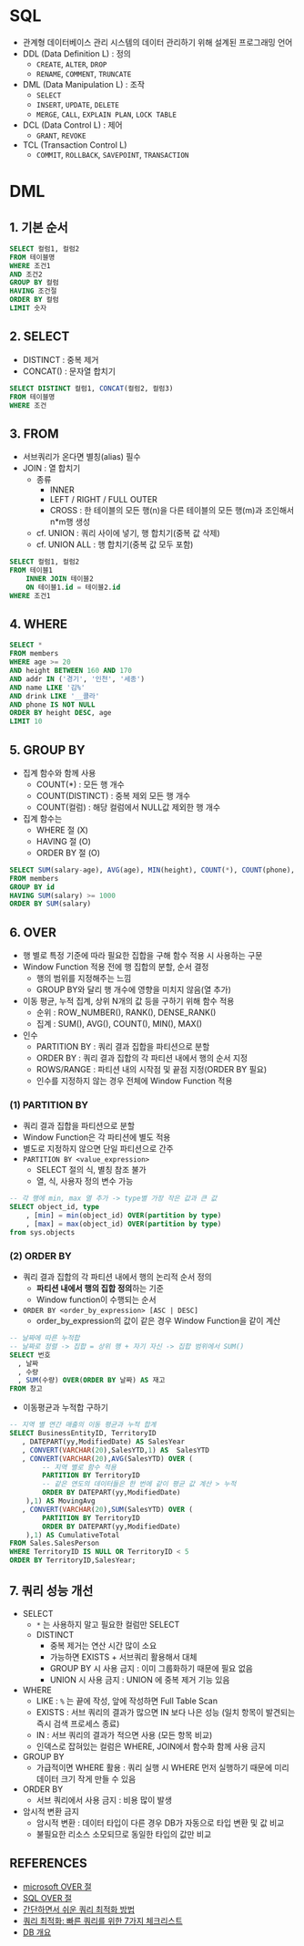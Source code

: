 # SQL
- 관계형 데이터베이스 관리 시스템의 데이터 관리하기 위해 설계된 프로그래밍 언어
- DDL (Data Definition L) : 정의
    - `CREATE`, `ALTER`, `DROP`
    - `RENAME`, `COMMENT`, `TRUNCATE`
- DML (Data Manipulation L) : 조작
    - `SELECT`
    - `INSERT`, `UPDATE`, `DELETE`
    - `MERGE`, `CALL`, `EXPLAIN PLAN`, `LOCK TABLE`
- DCL (Data Control L) : 제어
    - `GRANT`, `REVOKE`
- TCL (Transaction Control L)
    - `COMMIT`, `ROLLBACK`, `SAVEPOINT`, `TRANSACTION`

# DML
## 1. 기본 순서
```sql
SELECT 컬럼1, 컬럼2
FROM 테이블명
WHERE 조건1
AND 조건2
GROUP BY 컬럼
HAVING 조건절
ORDER BY 컬럼
LIMIT 숫자
```

## 2. SELECT
- DISTINCT : 중복 제거
- CONCAT() : 문자열 합치기
```sql
SELECT DISTINCT 컬럼1, CONCAT(컬럼2, 컬럼3)
FROM 테이블명
WHERE 조건
```

## 3. FROM
- 서브쿼리가 온다면 별칭(alias) 필수
- JOIN : 열 합치기
    - 종류
        - INNER 
        - LEFT / RIGHT / FULL OUTER
        - CROSS : 한 테이블의 모든 행(n)을 다른 테이블의 모든 행(m)과 조인해서 n*m행 생성
    - cf. UNION : 쿼리 사이에 넣기, 행 합치기(중복 값 삭제)
    - cf. UNION ALL : 행 합치기(중복 값 모두 포함)
```sql
SELECT 컬럼1, 컬럼2
FROM 테이블1
    INNER JOIN 테이블2
    ON 테이블1.id = 테이블2.id
WHERE 조건1
```

## 4. WHERE
```sql
SELECT *
FROM members
WHERE age >= 20
AND height BETWEEN 160 AND 170
AND addr IN ('경기', '인천', '세종')
AND name LIKE '김%'
AND drink LIKE '__콜라'
AND phone IS NOT NULL
ORDER BY height DESC, age
LIMIT 10
```

## 5. GROUP BY
- 집계 함수와 함께 사용
    - COUNT(*) : 모든 행 개수
    - COUNT(DISTINCT) : 중복 제외 모든 행 개수
    - COUNT(컬럼) : 해당 컬럼에서 NULL값 제외한 행 개수
- 집계 함수는 
    - WHERE 절 (X)
    - HAVING 절 (O)
    - ORDER BY 절 (O)
```sql
SELECT SUM(salary-age), AVG(age), MIN(height), COUNT(*), COUNT(phone), COUNT(DISTINCT)
FROM members
GROUP BY id
HAVING SUM(salary) >= 1000
ORDER BY SUM(salary)
```

## 6. OVER
- 행 별로 특정 기준에 따라 필요한 집합을 구해 함수 적용 시 사용하는 구문
- Window Function 적용 전에 행 집합의 분할, 순서 결정
    - 행의 범위를 지정해주는 느낌
    - GROUP BY와 달리 행 개수에 영향을 미치지 않음(열 추가)
- 이동 평균, 누적 집계, 상위 N개의 값 등을 구하기 위해 함수 적용
    - 순위 : ROW_NUMBER(), RANK(), DENSE_RANK()
    - 집계 : SUM(), AVG(), COUNT(), MIN(), MAX()
- 인수
    - PARTITION BY : 쿼리 결과 집합을 파티션으로 분할
    - ORDER BY : 쿼리 결과 집합의 각 파티션 내에서 행의 순서 지정
    - ROWS/RANGE : 파티션 내의 시작점 및 끝점 지정(ORDER BY 필요)
    - 인수를 지정하지 않는 경우 전체에 Window Function 적용

### (1) PARTITION BY
- 쿼리 결과 집합을 파티션으로 분할
- Window Function은 각 파티션에 별도 적용
- 별도로 지정하지 않으면 단일 파티션으로 간주
- `PARTITION BY <value_expression>`
    - SELECT 절의 식, 별칭 참조 불가
    - 열, 식, 사용자 정의 변수 가능
```sql
-- 각 행에 min, max 열 추가 -> type별 가장 작은 값과 큰 값
SELECT object_id, type
    , [min] = min(object_id) OVER(partition by type)
    , [max] = max(object_id) OVER(partition by type)
from sys.objects
```

### (2) ORDER BY
- 쿼리 결과 집합의 각 파티션 내에서 행의 논리적 순서 정의
    - **파티션 내에서 행의 집합 정의**하는 기준
    - Window function이 수행되는 순서
- `ORDER BY <order_by_expression> [ASC | DESC]`
    - order_by_expression의 값이 같은 경우 Window Function을 같이 계산
```sql
-- 날짜에 따른 누적합
-- 날짜로 정렬 -> 집합 = 상위 행 + 자기 자신 -> 집합 범위에서 SUM()
SELECT 번호
  , 날짜
  , 수량
  , SUM(수량) OVER(ORDER BY 날짜) AS 재고
FROM 창고
```
- 이동평균과 누적합 구하기
```sql
-- 지역 별 연간 매출의 이동 평균과 누적 합계
SELECT BusinessEntityID, TerritoryID   
   , DATEPART(yy,ModifiedDate) AS SalesYear  
   , CONVERT(VARCHAR(20),SalesYTD,1) AS  SalesYTD  
   , CONVERT(VARCHAR(20),AVG(SalesYTD) OVER (
        -- 지역 별로 함수 적용
        PARTITION BY TerritoryID 
        -- 같은 연도의 데이터들은 한 번에 같이 평균 값 계산 > 누적
        ORDER BY DATEPART(yy,ModifiedDate)   
    ),1) AS MovingAvg  
   , CONVERT(VARCHAR(20),SUM(SalesYTD) OVER (
        PARTITION BY TerritoryID   
        ORDER BY DATEPART(yy,ModifiedDate)   
    ),1) AS CumulativeTotal  
FROM Sales.SalesPerson  
WHERE TerritoryID IS NULL OR TerritoryID < 5  
ORDER BY TerritoryID,SalesYear;
```

## 7. 쿼리 성능 개선
- SELECT
    - `*` 는 사용하지 말고 필요한 컬럼만 SELECT
    - DISTINCT
        - 중복 제거는 연산 시간 많이 소요
        - 가능하면 EXISTS + 서브쿼리 활용해서 대체 
        - GROUP BY 시 사용 금지 : 이미 그룹화하기 때문에 필요 없음
        - UNION 시 사용 금지 : UNION 에 중복 제거 기능 있음
- WHERE
    - LIKE : `%` 는 끝에 작성, 앞에 작성하면 Full Table Scan
    - EXISTS : 서브 쿼리의 결과가 많으면 IN 보다 나은 성능 (일치 항목이 발견되는 즉시 검색 프로세스 종료)
    - IN : 서브 쿼리의 결과가 적으면 사용 (모든 항목 비교)
    - 인덱스로 잡혀있는 컬럼은 WHERE, JOIN에서 함수화 함께 사용 금지
- GROUP BY
    - 가급적이면 WHERE 활용 : 쿼리 실행 시 WHERE 먼저 실행하기 때문에 미리 데이터 크기 작게 만들 수 있음
- ORDER BY
    - 서브 쿼리에서 사용 금지 : 비용 많이 발생
- 암시적 변환 금지
    - 암시적 변환 : 데이터 타입이 다른 경우 DB가 자동으로 타입 변환 및 값 비교
    - 불필요한 리소스 소모되므로 동일한 타입의 값만 비교

## REFERENCES
- [microsoft OVER 절](https://learn.microsoft.com/ko-kr/sql/t-sql/queries/select-over-clause-transact-sql?view=sql-server-ver15)
- [SQL OVER 절](https://velog.io/@wltn716/SQL-Over-%EC%A0%88)
- [간단하면서 쉬운 쿼리 최적화 방법](https://developer-talk.tistory.com/420)
- [쿼리 최적화: 빠른 쿼리를 위한 7가지 체크리스트](https://medium.com/watcha/%EC%BF%BC%EB%A6%AC-%EC%B5%9C%EC%A0%81%ED%99%94-%EC%B2%AB%EA%B1%B8%EC%9D%8C-%EB%B3%B4%EB%8B%A4-%EB%B9%A0%EB%A5%B8-%EC%BF%BC%EB%A6%AC%EB%A5%BC-%EC%9C%84%ED%95%9C-7%EA%B0%80%EC%A7%80-%EC%B2%B4%ED%81%AC-%EB%A6%AC%EC%8A%A4%ED%8A%B8-bafec9d2c073)
- [DB 개요](https://velog.io/@alicesykim95/DB-DDL-DML-DCL-TCL%EC%9D%B4%EB%9E%80)